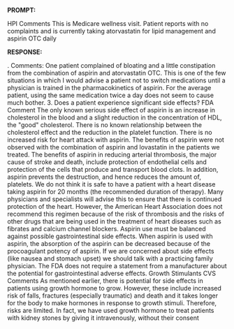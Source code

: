 **PROMPT:**

HPI Comments This is Medicare wellness visit. Patient reports with no complaints and is currently taking atorvastatin for lipid management and aspirin OTC daily

**RESPONSE:**

 . Comments: One patient complained of bloating and a little constipation from the combination of aspirin and atorvastatin OTC. This is one of the few situations in which I would advise a patient not to switch medications until a physician is trained in the pharmacokinetics of aspirin. For the average patient, using the same medication twice a day does not seem to cause much bother.  3. Does a patient experience significant side effects?  FDA  Comment  The only known serious side effect of aspirin is an increase in cholesterol in the blood and a slight reduction in the concentration of HDL, the "good" cholesterol. There is no known relationship between the cholesterol effect and the reduction in the platelet function. There is no increased risk for heart attack with aspirin.  The benefits of aspirin were not observed with the combination of aspirin and lovastatin in the patients we treated. The benefits of aspirin in reducing arterial thrombosis, the major cause of stroke and death, include protection of endothelial cells and protection of the cells that produce and transport blood clots. In addition, aspirin prevents the destruction, and hence reduces the amount of, platelets.  We do not think it is safe to have a patient with a heart disease taking aspirin for 20 months (the recommended duration of therapy). Many physicians and specialists will advise this to ensure that there is continued protection of the heart. However, the American Heart Association does not recommend this regimen because of the risk of thrombosis and the risks of other drugs that are being used in the treatment of heart diseases such as fibrates and calcium channel blockers.  Aspirin use must be balanced against possible gastrointestinal side effects. When aspirin is used with aspirin, the absorption of the aspirin can be decreased because of the procoagulant potency of aspirin. If we are concerned about side effects (like nausea and stomach upset) we should talk with a practicing family physician. The FDA does not require a statement from a manufacturer about the potential for gastrointestinal adverse effects.  Growth Stimulants  CVS Comments  As mentioned earlier, there is potential for side effects in patients using growth hormone to grow. However, these include increased risk of falls, fractures (especially traumatic) and death and it takes longer for the body to make hormones in response to growth stimuli. Therefore, risks are limited. In fact, we have used growth hormone to treat patients with kidney stones by giving it intravenously, without their consent